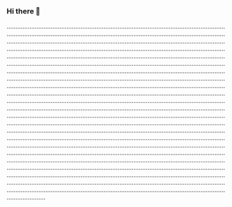 ### Hi there 👋

..........................................................................................................................................................................................................................................................................................................................................................................................................................................................................................................................................................................................................................................................................................................................................................................................................................................................................................................................................................................................................................................................................................................................................................................................................................................................................................................................................................................................................................................................................................................................................................................................................................................................................................................................................................................................................................................................................................................................................................................................................................................................................................................................................................................................................................................................................................................................................................................................................................................................................................................................................................................................................................................................................................................................................................................................................................................................................................................................................................................................